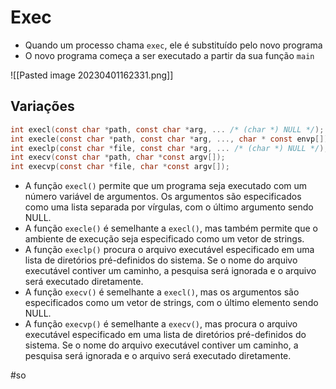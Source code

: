 
# Exec

- Quando um processo chama `exec`, ele é substituído pelo novo programa
- O novo programa começa a ser executado a partir da sua função `main`

![[Pasted image 20230401162331.png]]

## Variações

```c
int execl(const char *path, const char *arg, ... /* (char *) NULL */);
int execle(const char *path, const char *arg, ..., char * const envp[]);
int execlp(const char *file, const char *arg, ... /* (char *) NULL */);
int execv(const char *path, char *const argv[]);
int execvp(const char *file, char *const argv[]);

```

- A função `execl()` permite que um programa seja executado com um número variável de argumentos. Os argumentos são especificados como uma lista separada por vírgulas, com o último argumento sendo NULL.
- A função `execle()` é semelhante a `execl()`, mas também permite que o ambiente de execução seja especificado como um vetor de strings.
- A função `execlp()` procura o arquivo executável especificado em uma lista de diretórios pré-definidos do sistema. Se o nome do arquivo executável contiver um caminho, a pesquisa será ignorada e o arquivo será executado diretamente.
- A função `execv()` é semelhante a `execl()`, mas os argumentos são especificados como um vetor de strings, com o último elemento sendo NULL.
- A função `execvp()` é semelhante a `execv()`, mas procura o arquivo executável especificado em uma lista de diretórios pré-definidos do sistema. Se o nome do arquivo executável contiver um caminho, a pesquisa será ignorada e o arquivo será executado diretamente.

#so

